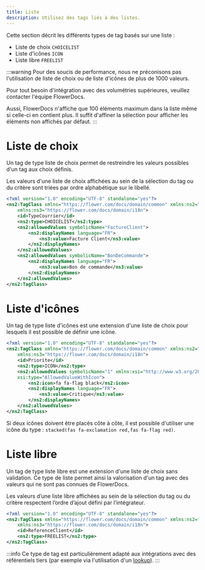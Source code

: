 ```yaml
---
title: Liste
description: Utilisez des tags liés à des listes.
---
```


Cette section décrit les différents types de tag basés sur une liste : 

* Liste de choix `CHOICELIST`
* Liste d'icônes `ICON`
* Liste libre `FREELIST`

:::warning
Pour des soucis de performance, nous ne préconisons pas l'utilisation de liste de choix ou de liste d'icônes de plus de 1000 valeurs.

Pour tout besoin d'intégration avec des volumétries supérieures, veuillez contacter l'équipe FlowerDocs.

Aussi, FlowerDocs n'affiche que 100 éléments maximum dans la liste même si celle-ci en contient plus.
Il suffit d'affiner la sélection pour afficher les éléments non affichés par défaut.
:::

# Liste de choix

Un tag de type liste de choix permet de restreindre les valeurs possibles d'un tag aux choix définis.

Les valeurs d'une liste de choix affichées au sein de la sélection du tag ou du critère sont triées par ordre alphabétique sur le libellé.

```xml
<?xml version="1.0" encoding="UTF-8" standalone="yes"?>
<ns2:TagClass xmlns="https://flower.com/docs/domain/common" xmlns:ns2="https://flower.com/docs/domain/tagclass"
	xmlns:ns3="https://flower.com/docs/domain/i18n">
	<id>TypeCourrier</id>
	<ns2:type>CHOICELIST</ns2:type>
	<ns2:allowedValues symbolicName="FactureClient">
		<ns2:displayNames language="FR">
			<ns3:value>Facture Client</ns3:value>
		</ns2:displayNames>
	</ns2:allowedValues>
	<ns2:allowedValues symbolicName="BonDeCommande">
		<ns2:displayNames language="FR">
			<ns3:value>Bon de commande</ns3:value>
		</ns2:displayNames>
	</ns2:allowedValues>
</ns2:TagClass>
```
 

# Liste d'icônes

Un tag de type liste d'icônes est une extension d'une liste de choix pour lesquels il est possible de définir une icône. 


```xml
<?xml version="1.0" encoding="UTF-8" standalone="yes"?>
<ns2:TagClass xmlns="https://flower.com/docs/domain/common" xmlns:ns2="https://flower.com/docs/domain/tagclass"
	xmlns:ns3="https://flower.com/docs/domain/i18n">
	<id>Priorite</id>
	<ns2:type>ICON</ns2:type>
	<ns2:allowedValues symbolicName="1" xmlns:xsi="http://www.w3.org/2001/XMLSchema-instance"
	xsi:type="AllowedValueWithIcon">
		<ns2:icon>fa fa-flag black</ns2:icon>
		<ns2:displayNames language="FR">
			<ns3:value>Critique</ns3:value>
		</ns2:displayNames>
	</ns2:allowedValues>
</ns2:TagClass>
```

Si deux icônes doivent être placés côte à côte, il est possible d'utiliser une icône du type : ``stacked(fas fa-exclamation red,fas fa-flag red)``.  


# Liste libre

Un tag de type liste libre est une extension d'une liste de choix sans validation. Ce type de liste permet ainsi la valorisation d'un tag avec des valeurs qui ne sont pas connues de FlowerDocs. 

Les valeurs d’une liste libre affichées au sein de la sélection du tag ou du critère respectent l’ordre d’ajout défini par l’intégrateur.

```xml
<?xml version="1.0" encoding="UTF-8" standalone="yes"?>
<ns2:TagClass xmlns="https://flower.com/docs/domain/common" xmlns:ns2="https://flower.com/docs/domain/tagclass"
	xmlns:ns3="https://flower.com/docs/domain/i18n">
	<id>ReferenceClient</id>
	<ns2:type>FREELIST</ns2:type>
</ns2:TagClass>
```

:::info
Ce type de tag est particulièrement adapté aux intégrations avec des référentiels tiers (par exemple via l'utilisation d'un [lookup](broken-link.md)).
:::